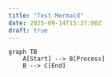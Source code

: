 ```yaml
---
title: "Test Mermaid"
date: 2025-09-14T15:37:00Z
draft: true
---
```


```mermaid
graph TB
    A[Start] --> B[Process]
    B --> C[End]
```
